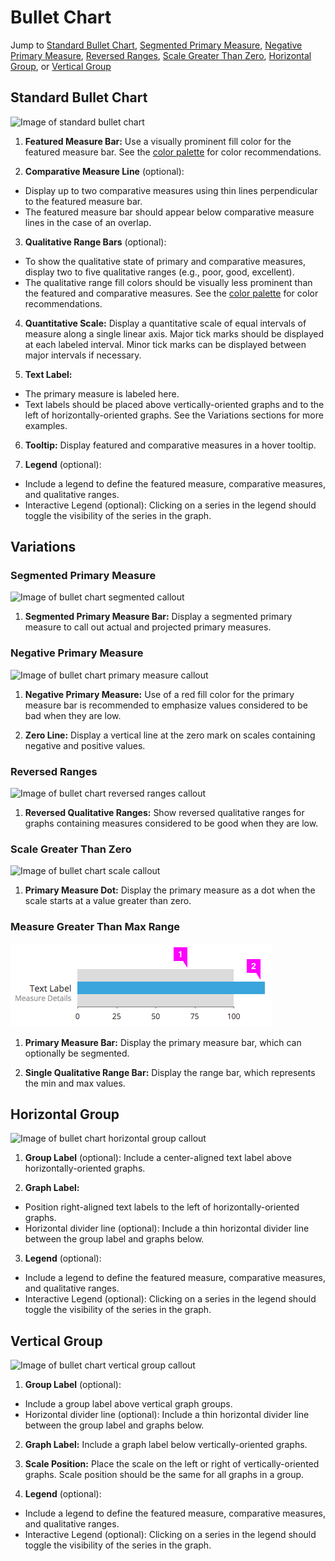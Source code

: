 # Bullet Chart

Jump to [Standard Bullet Chart](#standard-bullet-chart), [Segmented Primary Measure](#segmented-primary-measure), [Negative Primary Measure](#negative-primary-measure), [Reversed Ranges](#reversed-ranges), [Scale Greater Than Zero](#scale-greater-than-zero), [Horizontal Group](#horizontal-group), or [Vertical Group](#vertical-group)

## Standard Bullet Chart
![Image of standard bullet chart](img/bullet-chart-callout.png)

1. **Featured Measure Bar:** Use a visually prominent fill color for the featured measure bar. See the [color palette](https://www.patternfly.org/styles/color-palette/) for color recommendations.

2. **Comparative Measure Line** (optional):
  * Display up to two comparative measures using thin lines perpendicular to the featured measure bar.
  * The featured measure bar should appear below comparative measure lines in the case of an overlap.

3. **Qualitative Range Bars** (optional):
  * To show the qualitative state of primary and comparative measures, display two to five qualitative ranges (e.g., poor, good, excellent).
  * The qualitative range fill colors should be visually less prominent than the featured and comparative measures. See the [color palette](https://www.patternfly.org/styles/color-palette/) for color recommendations.

4. **Quantitative Scale:** Display a quantitative scale of equal intervals of measure along a single linear axis. Major tick marks should be displayed at each labeled interval. Minor tick marks can be displayed between major intervals if necessary.

5. **Text Label:**
  * The primary measure is labeled here.
  * Text labels should be placed above vertically-oriented graphs and to the left of horizontally-oriented graphs. See the Variations sections for more examples.

6. **Tooltip:** Display featured and comparative measures in a hover tooltip.

5. **Legend** (optional):
  * Include a legend to define the featured measure, comparative measures, and qualitative ranges.
  * Interactive Legend (optional): Clicking on a series in the legend should toggle the visibility of the series in the graph.


## Variations

### Segmented Primary Measure

![Image of bullet chart segmented callout](img/segmented-primary-bullet-chart-callout.png)

1. **Segmented Primary Measure Bar:** Display a segmented primary measure to call out actual and projected primary measures.

### Negative Primary Measure

![Image of bullet chart primary measure callout](img/negative-primary-measure-bullet-chart-callout.png)

1. **Negative Primary Measure:** Use of a red fill color for the primary measure bar is recommended to emphasize values considered to be bad when they are low.

1. **Zero Line:** Display a vertical line at the zero mark on scales containing negative and	positive values.

### Reversed Ranges

![Image of bullet chart reversed ranges callout](img/reversed-ranges-callout.png)

1. **Reversed Qualitative Ranges:** Show reversed qualitative ranges for graphs containing measures	considered to be good when they are low.

### Scale Greater Than Zero

![Image of bullet chart scale callout](img/greater-than-bullet-chart-callout.png)

1. **Primary Measure Dot:** Display the primary measure as a dot when the scale starts at a value greater than zero.

### Measure Greater Than Max Range

![Image of bullet chart greater than max callout](img/greater-than-max-callout.png)

1. **Primary Measure Bar:** Display the primary measure bar, which can optionally be segmented.

2. **Single Qualitative Range Bar:** Display the range bar, which represents the min and max values.

## Horizontal Group

![Image of bullet chart horizontal group callout](img/grouped-horizontal-bullet-chart-callout.png)

1. **Group Label** (optional): Include a center-aligned text label above horizontally-oriented graphs.

2. **Graph Label:**
  * Position right-aligned text labels to the left of horizontally-oriented graphs.
  * Horizontal divider line (optional): Include a thin horizontal divider line between the group label and graphs below.

3. **Legend** (optional):
  * Include a legend to define the featured measure, comparative measures, and qualitative ranges.
  * Interactive Legend (optional): Clicking on a series in the legend should toggle the visibility of the series in the graph.

## Vertical Group

![Image of bullet chart vertical group callout](img/grouped-vertical-bullet-chart-callout.png)

1. **Group Label** (optional):
  * Include a group label above vertical graph groups.
  * Horizontal divider line (optional): Include a thin horizontal divider line between the group label and graphs below.

2. **Graph Label:** Include a graph label below vertically-oriented graphs.

3. **Scale Position:** Place the scale on the left or right of vertically-oriented graphs. Scale position should be the same for all graphs in a group.

4. **Legend** (optional):
  * Include a legend to define the featured measure, comparative measures, and qualitative ranges.
  * Interactive Legend (optional): Clicking on a series in the legend should toggle the visibility of the series in the graph.
